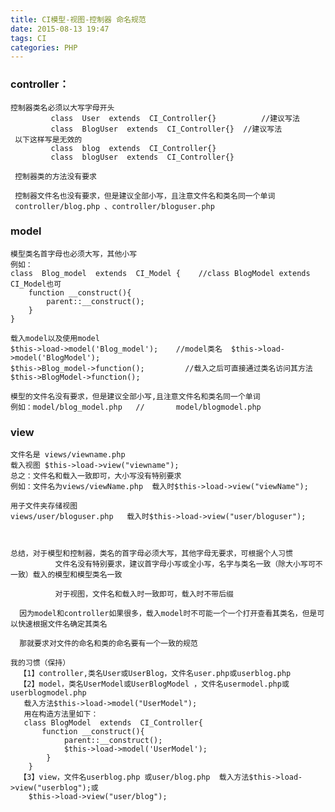 ```yaml
---
title: CI模型-视图-控制器 命名规范
date: 2015-08-13 19:47
tags: CI
categories: PHP
---
```


### controller：
    控制器类名必须以大写字母开头
             class  User  extends  CI_Controller{}          //建议写法
             class  BlogUser  extends  CI_Controller{}  //建议写法  
     以下这样写是无效的
             class  blog  extends  CI_Controller{}
             class  blogUser  extends  CI_Controller{}

     控制器类的方法没有要求

     控制器文件名也没有要求，但是建议全部小写，且注意文件名和类名同一个单词
     controller/blog.php 、controller/bloguser.php 

### model
    模型类名首字母也必须大写，其他小写
    例如：
    class  Blog_model  extends  CI_Model {    //class BlogModel extends  CI_Model也可
        function __construct(){
            parent::__construct();
        }
    }

    载入model以及使用model
    $this->load->model('Blog_model');    //model类名  $this->load->model('BlogModel'); 
    $this->Blog_model->function();         //载入之后可直接通过类名访问其方法$this->BlogModel->function();

    模型的文件名没有要求，但是建议全部小写,且注意文件名和类名同一个单词 
    例如：model/blog_model.php   //       model/blogmodel.php
    
### view
    文件名是 views/viewname.php
    载入视图 $this->load->view("viewname");
    总之：文件名和载入一致即可，大小写没有特别要求
    例如：文件名为views/viewName.php  载入时$this->load->view("viewName");

    用子文件夹存储视图
    views/user/bloguser.php   载入时$this->load->view("user/bloguser");



    总结，对于模型和控制器，类名的首字母必须大写，其他字母无要求，可根据个人习惯
              文件名没有特别要求，建议首字母小写或全小写，名字与类名一致（除大小写可不一致）载入的模型和模型类名一致

              对于视图，文件名和载入时一致即可，载入时不带后缀 

      因为model和controller如果很多，载入model时不可能一个一个打开查看其类名，但是可以快速根据文件名确定其类名

      那就要求对文件的命名和类的命名要有一个一致的规范

    我的习惯（保持）
      【1】controller,类名User或UserBlog，文件名user.php或userblog.php
      【2】model，类名UserModel或UserBlogModel ，文件名usermodel.php或userblogmodel.php
       载入方法$this->load->model("UserModel");
       用在构造方法里如下：
       class BlogModel  extends  CI_Controller{
           function __construct(){
                parent::__construct();
                $this->load->model('UserModel'); 
            }
        }
      【3】view，文件名userblog.php 或user/blog.php  载入方法$this->load->view("userblog");或
        $this->load->view("user/blog");






    


    



             